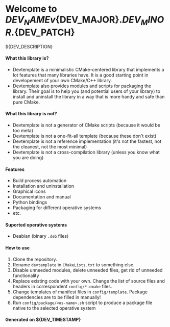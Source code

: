# Welcome to ${DEV_NAME} v${DEV_MAJOR}.${DEV_MINOR}.${DEV_PATCH}

${DEV_DESCRIPTION}

#### What this library is?
 - Devtemplate is a minimalistic CMake-centered library that implements a lot features that many libraries have. It is a good starting point in developement of your own CMake/C++ library.
 - Devtemplate also provides modules and scripts for packaging the library. Their goal is to help you (and potential users of your library) to install and uninstall the library in a way that is more handy and safe than pure CMake.

#### What this library is not?
 - Devtemplate is not a generator of CMake scripts (because it would be too meta)
 - Devtemplate is not a one-fit-all template (because these don't exist)
 - Devtemplate is not a reference implementation (it's not the fastest, not the cleanest, not the most minimal)
 - Devtemplate is not a cross-compilation library (unless you know what you are doing)

#### Features
 - Build process automation
 - Installation and uninstallation
 - Graphical icons
 - Documentation and manual
 - Python bindings
 - Packaging for different operative systems
 - etc.

#### Suported operative systems
 - Deabian (binary `.deb` files)

#### How to use
 1. Clone the repository.
 2. Rename `devtemplate` in `CMakeLists.txt` to something else.
 3. Disable unneeded modules, delete unneeded files, get rid of unneeded functionality
 4. Replace existing code with your own. Change the list of source files and headers in correspondent `config/*.cmake` files.
 5. Change templates of manifest files in `config/template`. Package dependencies are to be filled in manually!
 6. Run `config/package/<os-name>.sh` script to produce a package file native to the selected operative system

#### Generated on ${DEV_TIMESTAMP}
